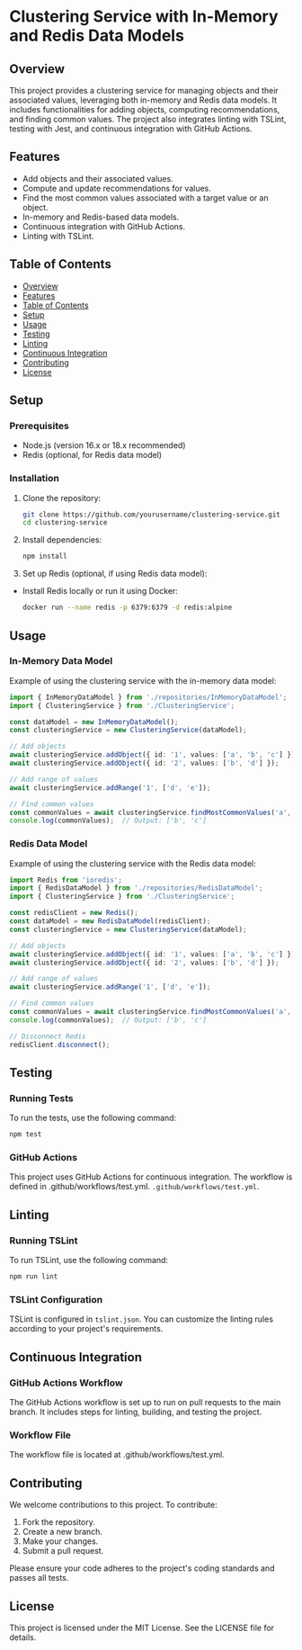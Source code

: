 # Clustering Service with In-Memory and Redis Data Models

## Overview

This project provides a clustering service for managing objects and their associated values, leveraging both in-memory and Redis data models. It includes functionalities for adding objects, computing recommendations, and finding common values. The project also integrates linting with TSLint, testing with Jest, and continuous integration with GitHub Actions.

## Features

- Add objects and their associated values.
- Compute and update recommendations for values.
- Find the most common values associated with a target value or an object.
- In-memory and Redis-based data models.
- Continuous integration with GitHub Actions.
- Linting with TSLint.

## Table of Contents

- [Overview](#overview)
- [Features](#features)
- [Table of Contents](#table-of-contents)
- [Setup](#setup)
- [Usage](#usage)
- [Testing](#testing)
- [Linting](#linting)
- [Continuous Integration](#continuous-integration)
- [Contributing](#contributing)
- [License](#license)

## Setup

### Prerequisites

- Node.js (version 16.x or 18.x recommended)
- Redis (optional, for Redis data model)

### Installation

1. Clone the repository:

   ```bash
   git clone https://github.com/yourusername/clustering-service.git
   cd clustering-service
2. Install dependencies:
   ```bash
   npm install
3. Set up Redis (optional, if using Redis data model):
  - Install Redis locally or run it using Docker:
     ```bash
     docker run --name redis -p 6379:6379 -d redis:alpine

## Usage
### In-Memory Data Model
Example of using the clustering service with the in-memory data model:

```typescript
import { InMemoryDataModel } from './repositories/InMemoryDataModel';
import { ClusteringService } from './ClusteringService';

const dataModel = new InMemoryDataModel();
const clusteringService = new ClusteringService(dataModel);

// Add objects
await clusteringService.addObject({ id: '1', values: ['a', 'b', 'c'] });
await clusteringService.addObject({ id: '2', values: ['b', 'd'] });

// Add range of values
await clusteringService.addRange('1', ['d', 'e']);

// Find common values
const commonValues = await clusteringService.findMostCommonValues('a', 2);
console.log(commonValues);  // Output: ['b', 'c']
```

### Redis Data Model
Example of using the clustering service with the Redis data model:

```typescript
import Redis from 'ioredis';
import { RedisDataModel } from './repositories/RedisDataModel';
import { ClusteringService } from './ClusteringService';

const redisClient = new Redis();
const dataModel = new RedisDataModel(redisClient);
const clusteringService = new ClusteringService(dataModel);

// Add objects
await clusteringService.addObject({ id: '1', values: ['a', 'b', 'c'] });
await clusteringService.addObject({ id: '2', values: ['b', 'd'] });

// Add range of values
await clusteringService.addRange('1', ['d', 'e']);

// Find common values
const commonValues = await clusteringService.findMostCommonValues('a', 2);
console.log(commonValues);  // Output: ['b', 'c']

// Disconnect Redis
redisClient.disconnect();

```

## Testing
### Running Tests
To run the tests, use the following command:

```bash
npm test
```

### GitHub Actions
This project uses GitHub Actions for continuous integration. The workflow is defined in .github/workflows/test.yml.
`.github/workflows/test.yml`.

## Linting
### Running TSLint
To run TSLint, use the following command:

```bash
npm run lint
```

### TSLint Configuration

TSLint is configured in `tslint.json`. You can customize the linting rules according to your project's requirements.

## Continuous Integration
### GitHub Actions Workflow
The GitHub Actions workflow is set up to run on pull requests to the main branch. It includes steps for linting, building, and testing the project.

### Workflow File
The workflow file is located at .github/workflows/test.yml.


## Contributing
We welcome contributions to this project. To contribute:

1. Fork the repository.
2. Create a new branch.
3. Make your changes.
4. Submit a pull request.

Please ensure your code adheres to the project's coding standards and passes all tests.


## License
This project is licensed under the MIT License. See the LICENSE file for details.